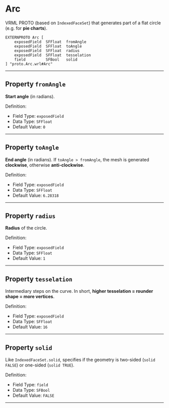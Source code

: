 # Arc

VRML PROTO (based on `IndexedFaceSet`) that generates part of a flat circle (e.g. for **pie charts**).

	EXTERNPROTO Arc [
		exposedField  SFFloat  fromAngle
		exposedField  SFFloat  toAngle
		exposedField  SFFloat  radius
		exposedField  SFFloat  tesselation
		field         SFBool   solid
	] "proto.Arc.wrl#Arc"


-------------------------------------------------------------------------------

## Property `fromAngle`

**Start angle** (in radians).

Definition:
 - Field Type: `exposedField`
 - Data Type: `SFFloat`
 - Default Value: `0`


-------------------------------------------------------------------------------

## Property `toAngle`

**End angle** (in radians).
If `toAngle > fromAngle`, the mesh is generated **clockwise**, otherwise **anti-clockwise**.

Definition:
 - Field Type: `exposedField`
 - Data Type: `SFFloat`
 - Default Value: `6.28318`


-------------------------------------------------------------------------------

## Property `radius`

**Radius** of the circle.

Definition:
 - Field Type: `exposedField`
 - Data Type: `SFFloat`
 - Default Value: `1`


-------------------------------------------------------------------------------

## Property `tesselation`

Intermediary steps on the curve.
In short, **higher tesselation = rounder shape = more vertices**.

Definition:
 - Field Type: `exposedField`
 - Data Type: `SFFloat`
 - Default Value: `16`


-------------------------------------------------------------------------------

## Property `solid`

Like `IndexedFaceSet.solid`, specifies if the geometry is two-sided (`solid FALSE`) or one-sided (`solid TRUE`).

Definition:
 - Field Type: `field`
 - Data Type: `SFBool`
 - Default Value: `FALSE`


-------------------------------------------------------------------------------

